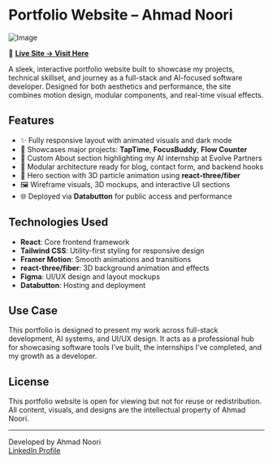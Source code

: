 # Portfolio Website – Ahmad Noori

![Image](https://github.com/user-attachments/assets/39427f5a-c976-4a41-963b-618fa9aff1c7)

🚀 **[Live Site → Visit Here](https://ahmadn1103.databutton.app/portfolio)**

A sleek, interactive portfolio website built to showcase my projects, technical skillset, and journey as a full-stack and AI-focused software developer. Designed for both aesthetics and performance, the site combines motion design, modular components, and real-time visual effects.

## Features

- ✨ Fully responsive layout with animated visuals and dark mode
- 🧠 Showcases major projects: **TapTime**, **FocusBuddy**, **Flow Counter**
- 📌 Custom About section highlighting my AI internship at Evolve Partners
- 🧩 Modular architecture ready for blog, contact form, and backend hooks
- 🌌 Hero section with 3D particle animation using **react-three/fiber**
- 🖼️ Wireframe visuals, 3D mockups, and interactive UI sections
- 🌐 Deployed via **Databutton** for public access and performance

## Technologies Used

- **React**: Core frontend framework
- **Tailwind CSS**: Utility-first styling for responsive design
- **Framer Motion**: Smooth animations and transitions
- **react-three/fiber**: 3D background animation and effects
- **Figma**: UI/UX design and layout mockups
- **Databutton**: Hosting and deployment

## Use Case

This portfolio is designed to present my work across full-stack development, AI systems, and UI/UX design. It acts as a professional hub for showcasing software tools I’ve built, the internships I’ve completed, and my growth as a developer.

## License

This portfolio website is open for viewing but not for reuse or redistribution. All content, visuals, and designs are the intellectual property of Ahmad Noori.

---

Developed by Ahmad Noori  
[LinkedIn Profile](https://www.linkedin.com/in/ahmad-noori1103/)
